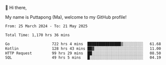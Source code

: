 👋 Hi there,

My name is Puttapong (Ma), welcome to my GitHub profile!

<!--START_SECTION:waka-->

```txt
From: 25 March 2024 - To: 21 May 2025

Total Time: 1,170 hrs 36 mins

Go                   722 hrs 4 mins  ███████████████▒░░░░░░░░░   61.68 %
Kotlin               128 hrs 43 mins ██▓░░░░░░░░░░░░░░░░░░░░░░   11.00 %
HTTP Request         99 hrs 29 mins  ██░░░░░░░░░░░░░░░░░░░░░░░   08.50 %
SQL                  49 hrs 5 mins   █░░░░░░░░░░░░░░░░░░░░░░░░   04.19 %
```

<!--END_SECTION:waka-->
